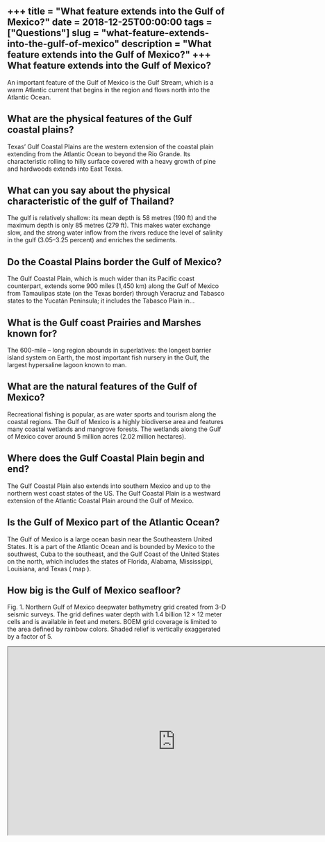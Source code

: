 +++
title = "What feature extends into the Gulf of Mexico?"
date = 2018-12-25T00:00:00
tags = ["Questions"]
slug = "what-feature-extends-into-the-gulf-of-mexico"
description = "What feature extends into the Gulf of Mexico?"
+++
What feature extends into the Gulf of Mexico?
---------------------------------------------

An important feature of the Gulf of Mexico is the Gulf Stream, which is a warm Atlantic current that begins in the region and flows north into the Atlantic Ocean.

What are the physical features of the Gulf coastal plains?
----------------------------------------------------------

Texas’ Gulf Coastal Plains are the western extension of the coastal plain extending from the Atlantic Ocean to beyond the Rio Grande. Its characteristic rolling to hilly surface covered with a heavy growth of pine and hardwoods extends into East Texas.

What can you say about the physical characteristic of the gulf of Thailand?
---------------------------------------------------------------------------

The gulf is relatively shallow: its mean depth is 58 metres (190 ft) and the maximum depth is only 85 metres (279 ft). This makes water exchange slow, and the strong water inflow from the rivers reduce the level of salinity in the gulf (3.05–3.25 percent) and enriches the sediments.

Do the Coastal Plains border the Gulf of Mexico?
------------------------------------------------

The Gulf Coastal Plain, which is much wider than its Pacific coast counterpart, extends some 900 miles (1,450 km) along the Gulf of Mexico from Tamaulipas state (on the Texas border) through Veracruz and Tabasco states to the Yucatán Peninsula; it includes the Tabasco Plain in…

What is the Gulf coast Prairies and Marshes known for?
------------------------------------------------------

The 600-mile – long region abounds in superlatives: the longest barrier island system on Earth, the most important fish nursery in the Gulf, the largest hypersaline lagoon known to man.

What are the natural features of the Gulf of Mexico?
----------------------------------------------------

Recreational fishing is popular, as are water sports and tourism along the coastal regions. The Gulf of Mexico is a highly biodiverse area and features many coastal wetlands and mangrove forests. The wetlands along the Gulf of Mexico cover around 5 million acres (2.02 million hectares).

Where does the Gulf Coastal Plain begin and end?
------------------------------------------------

The Gulf Coastal Plain also extends into southern Mexico and up to the northern west coast states of the US. The Gulf Coastal Plain is a westward extension of the Atlantic Coastal Plain around the Gulf of Mexico.

Is the Gulf of Mexico part of the Atlantic Ocean?
-------------------------------------------------

The Gulf of Mexico is a large ocean basin near the Southeastern United States. It is a part of the Atlantic Ocean and is bounded by Mexico to the southwest, Cuba to the southeast, and the Gulf Coast of the United States on the north, which includes the states of Florida, Alabama, Mississippi, Louisiana, and Texas ( map ).

How big is the Gulf of Mexico seafloor?
---------------------------------------

Fig. 1. Northern Gulf of Mexico deepwater bathymetry grid created from 3-D seismic surveys. The grid defines water depth with 1.4 billion 12 × 12 meter cells and is available in feet and meters. BOEM grid coverage is limited to the area defined by rainbow colors. Shaded relief is vertically exaggerated by a factor of 5.

<iframe allow="accelerometer; autoplay; clipboard-write; encrypted-media; gyroscope; picture-in-picture" allowfullscreen="" class="__youtube_prefs__  epyt-is-override  no-lazyload" data-no-lazy="1" data-origheight="433" data-origwidth="770" data-skipgform_ajax_framebjll="" height="433" id="_ytid_65857" loading="lazy" src="https://www.youtube.com/embed/cD7bRxz2aIE?enablejsapi=1&autoplay=0&cc_load_policy=0&cc_lang_pref=&iv_load_policy=1&loop=0&modestbranding=0&rel=1&fs=1&playsinline=0&autohide=2&theme=dark&color=red&controls=1&" title="YouTube player" width="770"></iframe>
